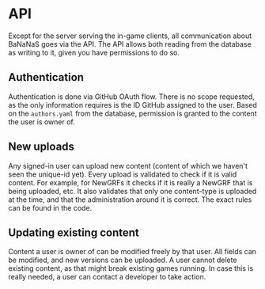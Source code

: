 # API

Except for the server serving the in-game clients, all communication about BaNaNaS goes via the API.
The API allows both reading from the database as writing to it, given you have permissions to do so.

## Authentication

Authentication is done via GitHub OAuth flow.
There is no scope requested, as the only information requires is the ID GitHub assigned to the user.
Based on the `authors.yaml` from the database, permission is granted to the content the user is owner of.

## New uploads

Any signed-in user can upload new content (content of which we haven't seen the unique-id yet).
Every upload is validated to check if it is valid content.
For example, for NewGRFs it checks if it is really a NewGRF that is being uploaded, etc.
It also validates that only one content-type is uploaded at the time, and that the administration around it is correct.
The exact rules can be found in the code.

## Updating existing content

Content a user is owner of can be modified freely by that user.
All fields can be modified, and new versions can be uploaded.
A user cannot delete existing content, as that might break existing games running.
In case this is really needed, a user can contact a developer to take action.
